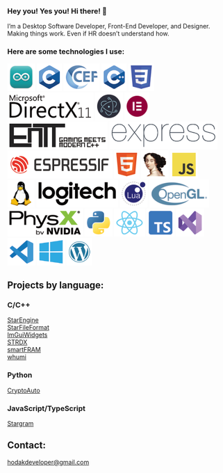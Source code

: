 ### Hey you! Yes you! Hi there! 👋
I’m a Desktop Software Developer, Front-End Developer, and Designer.
Making things work. Even if HR doesn’t understand how.
### Here are some technologies I use:
[![](/imgs/arduino.png)](https://www.arduino.cc/)
[![](/imgs/c.png)](https://en.wikipedia.org/wiki/C_(programming_language))
[![](/imgs/cef.png)](https://github.com/chromiumembedded/cef)
[![](/imgs/cpp.png)](https://sk.wikipedia.org/wiki/C%2B%2B)
[![](/imgs/css.png)](https://en.wikipedia.org/wiki/CSS)
[![](/imgs/directx_11.png)](https://learn.microsoft.com/en-us/windows/win32/direct3d11/how-to-use-direct3d-11)
[![](/imgs/electron.png)](https://www.electronjs.org/)
[![](/imgs/elementor.png)](https://elementor.com/)
[![](/imgs/entt.png)](https://github.com/skypjack/entt)
[![](/imgs/express.png)](https://expressjs.com/)
[![](/imgs/expressif.png)](https://www.espressif.com/)
[![](/imgs/html.png)](https://en.wikipedia.org/wiki/HTML)
[![](/imgs/ida.png)](https://hex-rays.com/)
[![](/imgs/js.png)](https://en.wikipedia.org/wiki/JavaScript)
[![](/imgs/linux.png)](https://www.kernel.org/)
[![](/imgs/logitech.png)](https://www.logitechg.com/en-eu/innovation/developer-lab.html)
[![](/imgs/lua.png)](https://www.lua.org/)
[![](/imgs/opengl.png)](https://www.opengl.org/)
[![](/imgs/physx.png)](https://developer.nvidia.com/physx-sdk)
[![](/imgs/python.png)](https://www.python.org/)
[![](/imgs/react.png)](https://react.dev/)
[![](/imgs/typescript.png)](https://www.typescriptlang.org/)
[![](/imgs/vs.png)](https://visualstudio.microsoft.com/)
[![](/imgs/vsc.png)](https://code.visualstudio.com/)
[![](/imgs/windows_api.png)](https://learn.microsoft.com/en-us/windows/win32/)
[![](/imgs/wordpress.png)](https://wordpress.com/)

## Projects by language:

### C/C++
[StarEngine](https://github.com/HODAKdev/StarEngine) \
[StarFileFormat](https://github.com/HODAKdev/StarFileFormat) \
[ImGuiWidgets](https://github.com/HODAKdev/ImGuiWidgets) \
[STRDX](https://github.com/HODAKdev/STRDX) \
[smartFRAM](https://github.com/HODAKdev/smartFRAM) \
[whumi](https://github.com/HODAKdev/whumi)

### Python
[CryptoAuto](https://github.com/HODAKdev/CryptoAuto)

### JavaScript/TypeScript
[Stargram](https://github.com/HODAKdev/Stargram)

## Contact:
hodakdeveloper@gmail.com

